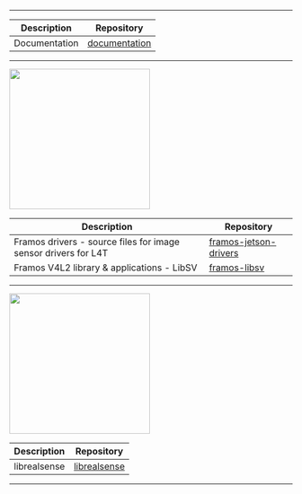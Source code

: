 -----------------------------------------------------------------------------------------------------------------------------------------------------

| Description   | Repository                                                   |
|---------------|--------------------------------------------------------------|
| Documentation | [documentation](https://github.com/framosgmbh/documentation.git) |

-----------------------------------------------------------------------------------------------------------------------------------------------------

<img src="https://www.nvidia.com/content/dam/en-zz/Solutions/about-nvidia/logo-and-brand/01-nvidia-logo-horiz-500x200-2c50-d.png" width="250">

| Description                                                    | Repository                                                                       |
|----------------------------------------------------------------|----------------------------------------------------------------------------------|
| Framos drivers - source files for image sensor drivers for L4T | [framos-jetson-drivers](https://github.com/framosgmbh/framos-jetson-drivers.git) |
| Framos V4L2 library & applications - LibSV | [framos-libsv](https://github.com/framosgmbh/libsv.git)                                              |

----------------------------------------------------------------------------------------------------------------------------------------------------

<img src="https://www.intelrealsense.com/wp-content/uploads/2024/01/realsense-sparked-rgb-onlight-378px.png" width="250">

| Description  | Repository                                                 |
|--------------|------------------------------------------------------------|
| librealsense | [librealsense](https://github.com/framosgmbh/librealsense.git) |

----------------------------------------------------------------------------------------------------------------------------------------------------
